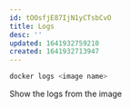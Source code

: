 ```yaml
---
id: tOOsfjE87IjN1yCTsbCvO
title: Logs
desc: ''
updated: 1641932759210
created: 1641932713947
---
```


```bash
docker logs <image name>
```

Show the logs from the image
